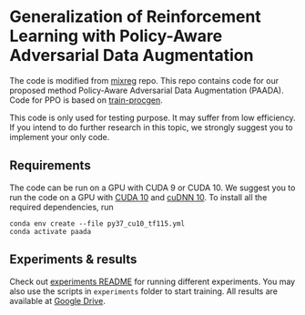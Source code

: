# Generalization of Reinforcement Learning with Policy-Aware Adversarial Data Augmentation

The code is modified from [mixreg](https://github.com/kaixin96/mixreg) repo. This repo contains code for our proposed method Policy-Aware Adversarial Data Augmentation (PAADA). Code for PPO is based on [train-procgen](https://github.com/openai/train-procgen).

This code is only used for testing purpose. It may suffer from low efficiency. If you intend to do further research in this topic, we strongly suggest you to implement your only code.

## Requirements
The code can be run on a GPU with CUDA 9 or CUDA 10. We suggest you to run the code on a GPU with [CUDA 10](https://developer.nvidia.com/cuda-10.0-download-archive) and [cuDNN 10](https://developer.nvidia.com/compute/machine-learning/cudnn/secure/7.6.5.32/production/10.0_20191031/cudnn-10.0-linux-x64-v7.6.5.32.tgz). To install all the required dependencies, run

```
conda env create --file py37_cu10_tf115.yml
conda activate paada
```

## Experiments & results

Check out [experiments README](https://github.com/kaixin96/mixreg/blob/master/experiments/README.md) for running different experiments. You may also use the scripts in `experiments` folder to start training. All results are available at [Google Drive](https://drive.google.com/drive/folders/1wTURCswt6IfTDbEkBqMaIZhBlO7n8qDb?usp=sharing).

